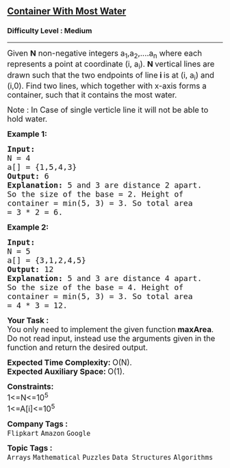 <h2><a href="https://practice.geeksforgeeks.org/problems/container-with-most-water0535/0">Container With Most Water</a></h2><h3>Difficulty Level : Medium</h3><hr><div class="problems_problem_content__Xm_eO"><p><span style="font-size:18px">Given <strong>N</strong> non-negative integers a<sub>1</sub>,a<sub>2</sub>,....a<sub>n</sub>&nbsp;where each represents a point at coordinate (i, a<sub>i</sub>).&nbsp;<strong>N </strong>vertical lines are drawn such that the two endpoints of line<strong> i </strong>is at&nbsp;(i, a<sub>i</sub>)&nbsp;and (i,0). Find two lines, which together with x-axis forms a container, such that it&nbsp;contains the most water. </span></p>

<p><span style="font-size:18px">Note : In Case of single verticle line it will not be able to hold water.</span></p>

<p><span style="font-size:18px"><strong>Example 1:</strong></span></p>

<pre><span style="font-size:18px"><strong>Input:
</strong>N = 4
a[] = {1,5,4,3}
<strong>Output: </strong>6<strong>
Explanation: </strong>5 and 3 are distance 2 apart.
So the size of the base = 2. Height of
container = min(5, 3) = 3. So total area
= 3 * 2 = 6.</span></pre>

<p><span style="font-size:18px"><strong>Example 2:</strong></span></p>

<pre><span style="font-size:18px"><strong>Input:
</strong>N = 5
a[] = {3,1,2,4,5}
<strong>Output: </strong>12<strong>
Explanation: </strong>5 and 3 are distance 4 apart.
So the size of the base = 4. Height of
container = min(5, 3) = 3. So total area
= 4 * 3 = 12.</span></pre>

<p><span style="font-size:18px"><strong>Your Task :</strong><br>
You only need to<strong> </strong>implement the given function<strong> maxArea</strong></span><span style="font-size:18px">. Do not read input, instead use the arguments given in the function and return the desired output.&nbsp;</span></p>

<p><span style="font-size:18px"><strong>Expected Time Complexity:&nbsp;</strong>O(N).<br>
<strong>Expected Auxiliary Space:&nbsp;</strong>O(1).</span></p>

<p><span style="font-size:18px"><strong>Constraints:</strong><br>
1&lt;=N&lt;=10<sup>5</sup><br>
1&lt;=A[i]&lt;=10<sup>5</sup></span></p>
</div><p><span style=font-size:18px><strong>Company Tags : </strong><br><code>Flipkart</code>&nbsp;<code>Amazon</code>&nbsp;<code>Google</code>&nbsp;<br><p><span style=font-size:18px><strong>Topic Tags : </strong><br><code>Arrays</code>&nbsp;<code>Mathematical</code>&nbsp;<code>Puzzles</code>&nbsp;<code>Data Structures</code>&nbsp;<code>Algorithms</code>&nbsp;